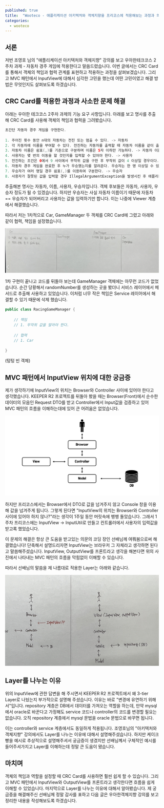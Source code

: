 ```yaml
---
published: true
title:  "Wooteco - 애플리케이션 아키텍처와 객체지향을 프리코스에 적용해보는 과정과 의문점 해결"
categories:
  - wooteco
---
```


## 서론
저번 조영호 님의 "애플리케이션 아키텍처와 객체지향" 강의를 보고 우아한테크코스 2주차 과제 - 자동차 경주 게임에 적용한다고 말씀드렸습니다. 이번 글에서는 CRC Card를 통해서 객체의 책임과 협력 관계를 표현하고 적용하는 과정을 살펴보겠습니다. 그리고 MVC 패턴에서 InputView에 대해서 심각한 고민을 했는데 어떤 고민이였고 해결 방법은 무엇인지도 살펴보도록 하겠습니다.


## CRC Card를 적용한 과정과 사소한 문제 해결
아래는 우아한 테크코스 2주차 과제의 기능 요구 사항입니다. 아래를 보고 명사를 추출해 CRC Card를 사용해 객체의 책임과 협력을 그려봤습니다.

~~~java
초간단 자동차 경주 게임을 구현한다.

1. 주어진 횟수 동안 n대의 자동차는 전진 또는 멈출 수 있다. -> 자동차
2. 각 자동차에 이름을 부여할 수 있다. 전진하는 자동차를 출력할 때 자동차 이름을 같이 출력한다. -> 자동차 이름
3. 자동차 이름은 쉼표(,)를 기준으로 구분하며 이름은 5자 이하만 가능하다. -> 자동차 이름 & 예외
4. 사용자는 몇 번의 이동을 할 것인지를 입력할 수 있어야 한다. -> 사용자
5. 전진하는 조건은 0에서 9 사이에서 무작위 값을 구한 후 무작위 값이 4 이상일 경우이다. -> 무작위 값
6. 자동차 경주 게임을 완료한 후 누가 우승했는지를 알려준다. 우승자는 한 명 이상일 수 있다. -> 우승자
7. 우승자가 여러 명일 경우 쉼표(,)를 이용하여 구분한다. -> 우승자
8. 사용자가 잘못된 값을 입력할 경우 IllegalArgumentException을 발생시킨 후 애플리케이션은 종료되어야 한다. -> 사용자 & 예외
~~~

추출해본 명사는 자동차, 이름, 사용자, 우승자입니다. 객체 후보들은 자동차, 사용자, 우승자 정도가 될 수 있겠습니다. 하지만 우승자는 사실 자동차 이름이기 때문에 자동차 == 우승자가 되어버리고 사용자는 값을 입력하기만 합니다. 이는 나중에 Viewer 계층에서 해결했습니다.

따라서 저는 1차적으로 Car, GameManager 두 객체를 CRC Card에 그렸고 아래와 같이 협력, 책임을 설정했습니다.

![절차지향이미지](https://github.com/02ggang9/02ggang9.github.io/blob/master/_posts/images/wooteco/LayArchi적용/CRCCard.png?raw=true)

1차 구현이 끝나고 코드를 뒤돌아 보는데 GameManager 객체에는 아무런 코드가 없었습니다. 순간 당황해서 randomNumber를 생성하는 곳을 봤더니 서비스 레이어에서 메서드로 추출해 사용하고 있었습니다. 이처럼 너무 작은 책임은 Service 레이어에서 해결할 수 있기 때문에 삭제 했습니다.

~~~java
public class RacingGameManager {

    // 책임
    // 1. 무작위 값을 알아야 한다.

    // 협력
    // 1. Car

}
~~~
(텅텅 빈 객체)

## MVC 패턴에서 InputView 위치에 대한 궁금증
제가 생각하기에 InputView의 위치는 Browser와 Controller 사이에 있어야 한다고 생각했습니다. KEEPER R2 프로젝트를 뒤돌아 봤을 때는 Browser(Front)에서 순수한 데이터의 모음인 Request DTO를 받고 Controller에서 Input값을 검증하고 있어 MVC 패턴의 흐름을 이해하는데에 있어 큰 어려움은 없었습니다. 

![절차지향이미지](https://github.com/02ggang9/02ggang9.github.io/blob/master/_posts/images/wooteco/LayArchi적용/mvc사진.png?raw=true)

하지만 프리코스에서는 Browser에서 DTO로 값을 넘겨주지 않고 Console 창을 이용해 값을 넘겨주게 됩니다. 그렇게 된다면 "InputView의 위치는 Browser와 Controller 사이에 있어야 하지 않나?"라는 생각이 1주일 동안 머릿속에 뱅뱅 돌았습니다. 그래서 1주차 프리코스에는 InputView -> InputUtil로 만들고 컨트롤러에서 사용자의 입력값을 받고록 했었습니다.

이 문제의 해결은 항상 큰 도움을 받고있는 의문의 코딩 장인 선배님께 여쭤봄으로써 해결했습니다! 단축해서 설명드리자면 InputView는 브라우저 그 자체라고 생각하면 된다고 말씀해주셨습니다. InputView, OutputView를 프론트라고 생각을 해본다면 위의 사진에서 나타내는 MVC 패턴의 흐름을 막힘없이 이해할 수 있습니다.

따라서 선배님의 말씀을 제 나름대로 적용한 Layer는 아래와 같습니다.

![절차지향이미지](https://github.com/02ggang9/02ggang9.github.io/blob/master/_posts/images/wooteco/LayArchi적용/적용한mvc패턴.png?raw=true)


## Layer를 나누는 이유
위의 InputView에 관한 답변을 해 주시면서 KEEPER R2 프로젝트에서 왜 3-tier Layer로 나눴는지 부가적으로 설명해 주셨습니다. 이유는 바로 "변경에 유연하기 위해서"입니다. repository 계층은 DB에서 데이터를 가져오는 역할을 하는데, 만약 mysql에서 oracle로 바꾼다고 가정해도 service 코드나 controller의 코드를 변경할 필요는 없습니다. 오직 repository 계층에서 mysql 문법을 oracle 문법으로 바꾸면 됩니다.

이는 controller와 service 계층에서도 동일하게 적용됩니다. 조영호님의 "아키텍처와 객체지향" 강의에서도 Layer를 나누는 이유에 대해서 설명해주셨습니다. 하지만 케이크 빵을 예시로 추상적으로 설명해주셔서 궁금증이 생겼지만 선배님꼐서 구체적인 예시를 들어주셔가지고 Layer를 이해하는데 정말 큰 도움이 됐습니다.


## 마치며
객체의 책임과 역할을 설정할 때 CRC Card를 사용하면 훨씬 쉽게 할 수 있습니다. 그리고 MVC 패턴에서 InputView와 OutputView를 프론트라고 생각한다면 흐름을 쉽게 이해할 수 있었습니다. 마지막으로 Layer를 나누는 이유에 대해서 알아봤습니다. 제 궁금증을 해결해주신 선배님께 정말 감사를 표하고 다음 글은 우아한객체지향 강의를 보고 정리한 내용을 작성해보도록 하겠습니다.


